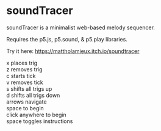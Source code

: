 # soundTracer
soundTracer is a minimalist web-based melody sequencer.

Requires the p5.js, p5.sound, & p5.play libraries.

Try it here: https://mattholamieux.itch.io/soundtracer <br/>

x places trig <br/>
z removes trig <br/>
c starts tick <br/>
v removes tick <br/>
s shifts all trigs up <br/>
d shifts all trigs down <br/>
arrows navigate <br/>
space to begin <br/>
click anywhere to begin <br/>
space toggles instructions
